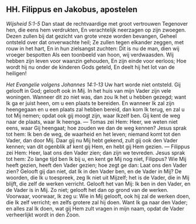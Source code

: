 ## HH. Filippus en Jakobus, apostelen

*Wijsheid 5:1-5*
Dan staat de rechtvaardige met groot vertrouwen Tegenover hen, die eens hem verdrukten, En verachtelijk neerzagen op zijn zwoegen. Dezen zullen bij dat gezicht van grote vreze worden bevangen, Geheel ontsteld over dat onverwachte heil; Ze zullen tegen elkander zeggen, met rouw in het hart, En in hun zielsangst zuchten: Dit is nu de man, dien wij vroeger bespotten Als een toonbeeld van hoon, wij verdwaasden. Wij hebben zijn leven voor waanzin gehouden, En zijn einde voor eerloos; Hoe wordt hij nu onder de kinderen Gods geteld, En deelt hij het lot van de heiligen! 

*Het Evangelie volgens Johannes 14:1-13*
Uw hart worde niet ontsteld. Gij gelooft in God; gelooft ook in Mij. In het huis van mijn Vader zijn vele woningen. Wanneer dit zo niet was, dan zou Ik het u hebben gezegd; want Ik ga er juist heen, om u een plaats te bereiden. En wanneer Ik zal zijn heengegaan en u een plaats zal hebben bereid, dan kom Ik terug, en zal u tot Mij nemen; opdat ook gij moogt zijn, waar Ikzelf ben. Gij kent de weg naar de plaats, waar Ik heenga. — Tomas zei Hem: Heer, we weten niet eens, waar Gij heengaat; hoe zouden we dan de weg kennen? Jesus sprak tot hem: Ik ben de weg, de waarheid en het leven; niemand komt tot den Vader, dan door Mij. Daar gij nu Mij hebt gekend, zult gij ook den Vader kennen; van dit ogenblik af kent gij Hem, en hebt gij Hem gezien. — Filippus zei Hem: Heer, laat ons den Vader zien; dan zijn we tevreden. Jesus sprak tot hem: Zo lange tijd ben Ik bij u, en kent ge Mij nog niet, Filippus? Wie Mij heeft gezien, heeft den Vader gezien; hoe zegt ge dan: Laat ons den Vader zien? Gelooft gij dan niet, dat Ik in den Vader ben, en de Vader in Mij? De woorden, die Ik u toespreek, zeg Ik niet uit Mijzelf; het is de Vader, die in Mij blijft, die zelf de werken verricht. Gelooft het van Mij: Ik ben in den Vader, en de Vader is in Mij. Zo niet; gelooft het dan op grond van de werken. Voorwaar, voorwaar, Ik zeg u: Wie in Mij gelooft, ook hij zal de werken doen, die Ik zelf verricht; en zelfs grotere zal hij doen. Want Ik ga naar den Vader; en alles zal Ik doen, wat gij Hem zult vragen in mijn naam, opdat de Vader verheerlijkt wordt in den Zoon. 

